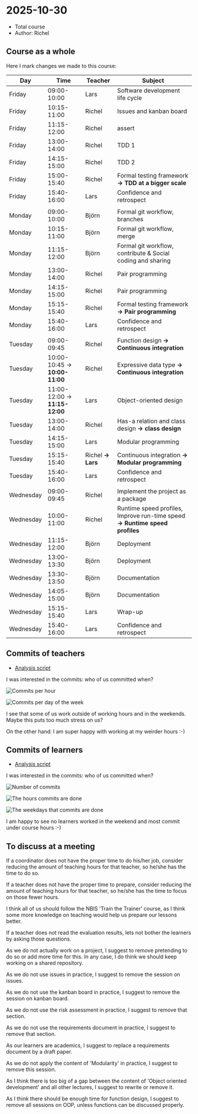 # 2025-10-30

- Total course
- Author: Richel

## Course as a whole

Here I mark changes we made to this course:

<!-- markdownlint-disable MD013 --><!-- Tables cannot be split up over lines, hence will break 80 characters per line -->
<!-- markdownlint-disable MD055 --><!-- We use three pipes to indicate an empty row -->

Day      |Time       |Teacher|Subject
---------|-----------|-------|-----------------------------------------------------------
Friday  |09:00-10:00|Lars   |Software development life cycle
Friday  |10:15-11:00|Richel |Issues and kanban board
Friday  |11:15-12:00|Richel |assert
Friday  |13:00-14:00|Richel |TDD 1
Friday  |14:15-15:00|Richel |TDD 2
Friday  |15:00-15:40|Richel |Formal testing framework **-> TDD at a bigger scale**
Friday  |15:40-16:00|Lars   |Confidence and retrospect
|||||
Monday|09:00-10:00|Björn  |Formal git workflow, branches
Monday|10:15-11:00|Björn  |Formal git workflow, merge
Monday|11:15-12:00|Björn  |Formal git workflow, contribute & Social coding and sharing
Monday|13:00-14:00|Richel |Pair programming
Monday|14:15-15:00|Richel |Pair programming
Monday|15:15-15:40|Richel |Formal testing framework **-> Pair programming**
Monday|15:40-16:00|Lars   |Confidence and retrospect
|||||
Tuesday |09:00-09:45|Richel |Function design **-> Continuous integration**
Tuesday |10:00-10:45 -> **10:00-11:00**|Richel |Expressive data type **-> Continuous integration**
Tuesday |11:00-12:00 -> **11:15-12:00**|Lars   |Object-oriented design
Tuesday |13:00-14:00|Richel |Has-a relation and class design **-> class design**
Tuesday |14:15-15:00|Lars   |Modular programming 
Tuesday |15:15-15:40|Richel **-> Lars** |Continuous integration **-> Modular programming**
Tuesday |15:40-16:00|Lars   |Confidence and retrospect
|||||
Wednesday|09:00-09:45|Richel |Implement the project as a package
Wednesday|10:00-11:00|Richel |Runtime speed profiles, Improve run-time speed **-> Runtime speed profiles**
Wednesday|11:15-12:00|Björn  |Deployment
Wednesday|13:00-13:30|Björn  |Deployment
Wednesday|13:30-13:50|Björn  |Documentation
Wednesday|14:05-15:00|Björn  |Documentation
Wednesday|15:15-15:40|Lars   |Wrap-up
Wednesday|15:40-16:00|Lars   |Confidence and retrospect

<!-- markdownlint-enable MD013 -->
<!-- markdownlint-enable MD055 -->

## Commits of teachers

- [Analysis script](commit_analysis.R)

I was interested in the commits: who of us committed when?

![Commits per hour](commit_hours.png)

![Commits per day of the week](commit_wdays.png)

I see that some of us work outside of working hours
and in the weekends. Maybe this puts too much stress on us?

On the other hand: I am super happy with working at my weirder hours :-)

## Commits of learners

- [Analysis script](learners_commit_analysis.R)

I was interested in the commits: who of us committed when?

![Number of commits](learners_n_commits.png)

![The hours commits are done](learners_commit_hours.png)

![The weekdays that commits are done](learners_commit_wdays.png)

I am happy to see no learners worked in the weekend
and most commit under course hours :-)

## To discuss at a meeting

If a coordinator does not have the proper time to do his/her job,
consider reducing the amount of teaching hours for that
teacher, so he/she has the time to do so.

If a teacher does not have the proper time to prepare,
consider reducing the amount of teaching hours for that
teacher, so he/she has the time to focus on those fewer hours.

I think all of us should follow the NBIS 'Train the Trainer' course,
as I think some more knowledge on teaching would help us prepare our lessons
better.

If a teacher does not read the evaluation results,
lets not bother the learners by asking those questions.

As we do not actually work on a project,
I suggest to remove pretending to do so
or add more time for this.
In any case, I do think we should keep working on a shared repository.

As we do not use issues in practice,
I suggest to remove the session on issues.

As we do not use the kanban board in practice,
I suggest to remove the session on kanban board.

As we do not use the risk assessment in practice,
I suggest to remove that section.

As we do not use the requirements document in practice,
I suggest to remove that section.

As our learners are academics,
I suggest to replace a requirements document
by a draft paper.

As we do not apply the content of 'Modularity' in practice,
I suggest to remove this session.

As I think there is too big of a gap between the content of 'Object oriented
development' and all other lectures, I suggest to rewrite or remove it.

As I think there should be enough time for function design,
I suggest to remove all sessions on OOP, unless functions can be
discussed properly.
